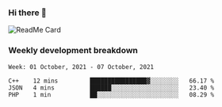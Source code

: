 ### Hi there 👋

<!--
**itzcy/itzcy** is a ✨ _special_ ✨ repository because its `README.md` (this file) appears on your GitHub profile.

Here are some ideas to get you started:

- 🔭 I’m currently working on ...
- 🌱 I’m currently learning ...
- 👯 I’m looking to collaborate on ...
- 🤔 I’m looking for help with ...
- 💬 Ask me about ...
- 📫 How to reach me: ...
- 😄 Pronouns: ...
- ⚡ Fun fact: ...
-->
![ReadMe Card](https://github-readme-stats.vercel.app/api?username=itzcy&show_icons=true&title_color=2d3198&icon_color=797cb8&text_color=24292e&bg_color=f6f8fa)

### Weekly development breakdown
<!--START_SECTION:waka-->
```text
Week: 01 October, 2021 - 07 October, 2021

C++    12 mins         ████████████████▓░░░░░░░░   66.17 % 
JSON   4 mins          ██████░░░░░░░░░░░░░░░░░░░   23.40 % 
PHP    1 min           ██░░░░░░░░░░░░░░░░░░░░░░░   08.29 % 
```
<!--END_SECTION:waka-->
